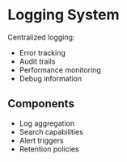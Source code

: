 # Logging System

Centralized logging:
- Error tracking
- Audit trails
- Performance monitoring
- Debug information

## Components
- Log aggregation
- Search capabilities
- Alert triggers
- Retention policies